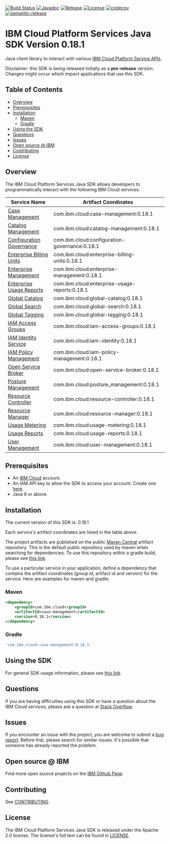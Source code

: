 [![Build Status](https://travis-ci.com/IBM/platform-services-java-sdk.svg?branch=main)](https://travis-ci.com/IBM/platform-services-java-sdk)
[![Javadoc](https://img.shields.io/static/v1?label=javadoc&message=latest&color=blue)](https://ibm.github.io/platform-services-java-sdk/docs/latest)
[![Release](https://img.shields.io/github/v/release/IBM/platform-services-java-sdk)](https://github.com/IBM/platform-services-java-sdk/releases/latest)
[![License](https://img.shields.io/badge/License-Apache%202.0-blue.svg)](https://opensource.org/licenses/Apache-2.0)
[![codecov](https://codecov.io/gh/IBM/platform-services-java-sdk/branch/main/graph/badge.svg)](https://codecov.io/gh/IBM/platform-services-java-sdk)
[![semantic-release](https://img.shields.io/badge/%20%20%F0%9F%93%A6%F0%9F%9A%80-semantic--release-e10079.svg)](https://github.com/semantic-release/semantic-release)


# IBM Cloud Platform Services Java SDK Version 0.18.1

Java client library to interact with various 
[IBM Cloud Platform Service APIs](https://cloud.ibm.com/docs?tab=api-docs&category=platform_services).

Disclaimer: this SDK is being released initially as a **pre-release** version.
Changes might occur which impact applications that use this SDK.

## Table of Contents

<!--
  The TOC below is generated using the `markdown-toc` node package.

      https://github.com/jonschlinkert/markdown-toc

  You should regenerate the TOC after making changes to this file.

      npx markdown-toc --maxdepth 4 -i README.md
  -->

<!-- toc -->

- [Overview](#overview)
- [Prerequisites](#prerequisites)
- [Installation](#installation)
  * [Maven](#maven)
  * [Gradle](#gradle)
- [Using the SDK](#using-the-sdk)
- [Questions](#questions)
- [Issues](#issues)
- [Open source @ IBM](#open-source--ibm)
- [Contributing](#contributing)
- [License](#license)

<!-- tocstop -->

## Overview

The IBM Cloud Platform Services Java SDK allows developers to programmatically interact with the following IBM Cloud services:

Service Name | Artifact Coordinates
--- | --- 
[Case Management](https://cloud.ibm.com/apidocs/case-management) | com.ibm.cloud:case-management:0.18.1
[Catalog Management](https://cloud.ibm.com/apidocs/resource-catalog/private-catalog) | com.ibm.cloud:catalog-management:0.18.1
[Configuration Governance](https://cloud.ibm.com/apidocs/security-compliance/config) | com.ibm.cloud:configuration-governance:0.18.1
[Enterprise Billing Units](https://cloud.ibm.com/apidocs/enterprise-apis/billing-unit) | com.ibm.cloud:enterprise-billing-units:0.18.1
[Enterprise Management](https://cloud.ibm.com/apidocs/enterprise-apis/enterprise) | com.ibm.cloud:enterprise-management:0.18.1
[Enterprise Usage Reports](https://cloud.ibm.com/apidocs/enterprise-apis/resource-usage-reports) | com.ibm.cloud:enterprise-usage-reports:0.18.1
[Global Catalog](https://cloud.ibm.com/apidocs/resource-catalog/global-catalog) | com.ibm.cloud:global-catalog:0.18.1
[Global Search](https://cloud.ibm.com/apidocs/search) | com.ibm.cloud:global-search:0.18.1
[Global Tagging](https://cloud.ibm.com/apidocs/tagging) | com.ibm.cloud:global-tagging:0.18.1
[IAM Access Groups](https://cloud.ibm.com/apidocs/iam-access-groups) | com.ibm.cloud:iam-access-groups:0.18.1
[IAM Identity Service](https://cloud.ibm.com/apidocs/iam-identity-token-api) | com.ibm.cloud:iam-identity:0.18.1
[IAM Policy Management](https://cloud.ibm.com/apidocs/iam-policy-management) | com.ibm.cloud:iam-policy-management:0.18.1
[Open Service Broker](https://cloud.ibm.com/apidocs/resource-controller/ibm-cloud-osb-api) | com.ibm.cloud:open-service-broker:0.18.1
[Posture Management](https://cloud.ibm.com/apidocs/security-compliance/posture) | com.ibm.cloud:posture_management:0.18.1
[Resource Controller](https://cloud.ibm.com/apidocs/resource-controller/resource-controller) | com.ibm.cloud:resource-controller:0.18.1
[Resource Manager](https://cloud.ibm.com/apidocs/resource-controller/resource-manager) | com.ibm.cloud:resource-manager:0.18.1
[Usage Metering](https://cloud.ibm.com/apidocs/usage-metering) | com.ibm.cloud:usage-metering:0.18.1
[Usage Reports](https://cloud.ibm.com/apidocs/metering-reporting) | com.ibm.cloud:usage-reports:0.18.1
[User Management](https://cloud.ibm.com/apidocs/user-management) | com.ibm.cloud:user-management:0.18.1

## Prerequisites

[ibm-cloud-onboarding]: https://cloud.ibm.com/registration

* An [IBM Cloud][ibm-cloud-onboarding] account.
* An IAM API key to allow the SDK to access your account. Create one [here](https://cloud.ibm.com/iam/apikeys).
* Java 8 or above.

## Installation
The current version of this SDK is: 0.18.1

Each service's artifact coordinates are listed in the table above.

The project artifacts are published on the public [Maven Central](https://repo1.maven.org/maven2/)
artifact repository.  This is the default public repository used by maven when searching for dependencies.
To use this repository within a gradle build, please see
[this link](https://docs.gradle.org/current/userguide/declaring_repositories.html).

To use a particular service in your application, define a dependency that contains the
artifact coordinates (group id, artifact id and version) for the service.
Here are examples for maven and gradle:

### Maven

```xml
<dependency>
    <groupId>com.ibm.cloud</groupId>
    <artifactId>case-management</artifactId>
    <version>0.18.1</version>
</dependency>
```

### Gradle
```gradle
'com.ibm.cloud:case-management:0.18.1'
```

## Using the SDK
For general SDK usage information, please see [this link](https://github.com/IBM/ibm-cloud-sdk-common/blob/main/README.md)

## Questions

If you are having difficulties using this SDK or have a question about the IBM Cloud services,
please ask a question at
[Stack Overflow](http://stackoverflow.com/questions/ask?tags=ibm-cloud).

## Issues
If you encounter an issue with the project, you are welcome to submit a
[bug report](https://github.com/IBM/platform-services-java-sdk/issues).
Before that, please search for similar issues. It's possible that someone has already reported the problem.

## Open source @ IBM
Find more open source projects on the [IBM Github Page](http://ibm.github.io/)

## Contributing
See [CONTRIBUTING](CONTRIBUTING.md).

## License

The IBM Cloud Platform Services Java SDK is released under the Apache 2.0 license.
The license's full text can be found in
[LICENSE](LICENSE).
